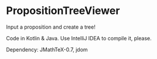 # PropositionTreeViewer

Input a proposition and create a tree!

Code in Kotlin & Java. Use IntelliJ IDEA to compile it, please.

Dependency: JMathTeX-0.7, jdom